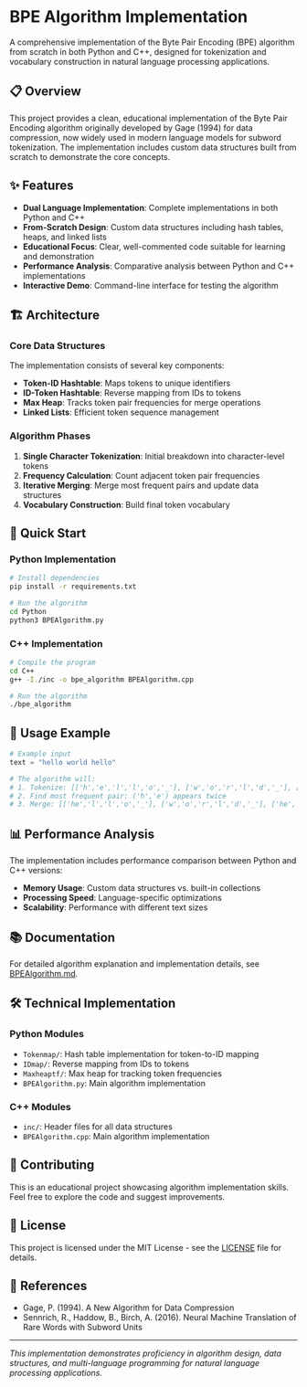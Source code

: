 # BPE Algorithm Implementation

A comprehensive implementation of the Byte Pair Encoding (BPE) algorithm from scratch in both Python and C++, designed for tokenization and vocabulary construction in natural language processing applications.

## 📋 Overview

This project provides a clean, educational implementation of the Byte Pair Encoding algorithm originally developed by Gage (1994) for data compression, now widely used in modern language models for subword tokenization. The implementation includes custom data structures built from scratch to demonstrate the core concepts.

## ✨ Features

- **Dual Language Implementation**: Complete implementations in both Python and C++
- **From-Scratch Design**: Custom data structures including hash tables, heaps, and linked lists
- **Educational Focus**: Clear, well-commented code suitable for learning and demonstration
- **Performance Analysis**: Comparative analysis between Python and C++ implementations
- **Interactive Demo**: Command-line interface for testing the algorithm

## 🏗️ Architecture

### Core Data Structures

The implementation consists of several key components:

- **Token-ID Hashtable**: Maps tokens to unique identifiers
- **ID-Token Hashtable**: Reverse mapping from IDs to tokens  
- **Max Heap**: Tracks token pair frequencies for merge operations
- **Linked Lists**: Efficient token sequence management

### Algorithm Phases

1. **Single Character Tokenization**: Initial breakdown into character-level tokens
2. **Frequency Calculation**: Count adjacent token pair frequencies
3. **Iterative Merging**: Merge most frequent pairs and update data structures
4. **Vocabulary Construction**: Build final token vocabulary

## 🚀 Quick Start

### Python Implementation

```bash
# Install dependencies
pip install -r requirements.txt

# Run the algorithm
cd Python
python3 BPEAlgorithm.py
```

### C++ Implementation

```bash
# Compile the program
cd C++
g++ -I./inc -o bpe_algorithm BPEAlgorithm.cpp

# Run the algorithm
./bpe_algorithm
```

## 📖 Usage Example

```python
# Example input
text = "hello world hello"

# The algorithm will:
# 1. Tokenize: [['h','e','l','l','o','_'], ['w','o','r','l','d','_'], ['h','e','l','l','o','_']]
# 2. Find most frequent pair: ('h','e') appears twice
# 3. Merge: [['he','l','l','o','_'], ['w','o','r','l','d','_'], ['he','l','l','o','_']]
```

## 📊 Performance Analysis

The implementation includes performance comparison between Python and C++ versions:

- **Memory Usage**: Custom data structures vs. built-in collections
- **Processing Speed**: Language-specific optimizations
- **Scalability**: Performance with different text sizes

## 📚 Documentation

For detailed algorithm explanation and implementation details, see [BPEAlgorithm.md](BPEAlgorithm.md).

## 🛠️ Technical Implementation

### Python Modules

- `Tokenmap/`: Hash table implementation for token-to-ID mapping
- `IDmap/`: Reverse mapping from IDs to tokens
- `Maxheaptf/`: Max heap for tracking token frequencies
- `BPEAlgorithm.py`: Main algorithm implementation

### C++ Modules

- `inc/`: Header files for all data structures
- `BPEAlgorithm.cpp`: Main algorithm implementation

## 🤝 Contributing

This is an educational project showcasing algorithm implementation skills. Feel free to explore the code and suggest improvements.

## 📄 License

This project is licensed under the MIT License - see the [LICENSE](LICENSE) file for details.

## 🔗 References

- Gage, P. (1994). A New Algorithm for Data Compression
- Sennrich, R., Haddow, B., Birch, A. (2016). Neural Machine Translation of Rare Words with Subword Units

---

*This implementation demonstrates proficiency in algorithm design, data structures, and multi-language programming for natural language processing applications.*